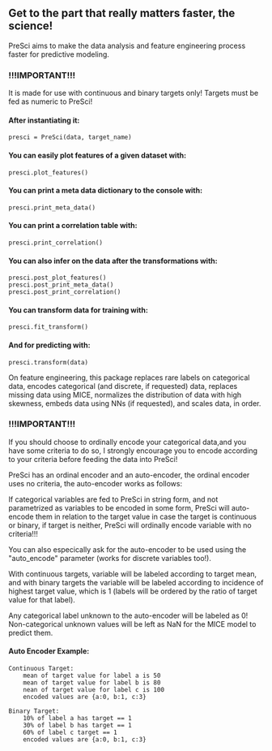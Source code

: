 ## Get to the part that really matters faster, the science!

PreSci aims to make the data analysis and feature engineering process
faster for predictive modeling.

### !!!IMPORTANT!!!
It is made for use with continuous and binary targets only!
Targets must be fed as numeric to PreSci!

#### After instantiating it:
    presci = PreSci(data, target_name)

#### You can easily plot features of a given dataset with:
    presci.plot_features()

#### You can print a meta data dictionary to the console with:
    presci.print_meta_data()

#### You can print a correlation table with:
    presci.print_correlation()

#### You can also infer on the data after the transformations with:
    presci.post_plot_features()
    presci.post_print_meta_data()
    presci.post_print_correlation()

#### You can transform data for training with:
    presci.fit_transform()

#### And for predicting with:
    presci.transform(data)

On feature engineering, this package replaces rare labels on categorical data, 
encodes categorical (and discrete, if requested) data, replaces missing data using MICE, 
normalizes the distribution of data with high skewness, embeds data using NNs (if requested), 
and scales data, in order.

### !!!IMPORTANT!!!
If you should choose to ordinally encode your categorical data,and you have some criteria to 
do so, I strongly encourage you to encode according to your criteria before feeding the data 
into PreSci!

PreSci has an ordinal encoder and an auto-encoder, the ordinal encoder uses no criteria, 
the auto-encoder works as follows:

If categorical variables are fed to PreSci in string form, and not parametrized 
as variables to be encoded in some form, PreSci will auto-encode them in relation 
to the target value in case the target is continuous or binary, if target is neither,
PreSci will ordinally encode variable with no criteria!!!

You can also especically ask for the auto-encoder to be used using the "auto_encode"
parameter (works for discrete variables too!).

With continuous targets, variable will be labeled according to target mean, 
and with binary targets the variable will be labeled according to incidence of
highest target value, which is 1 (labels will be ordered by the ratio of target 
value for that label).

Any categorical label unknown to the auto-encoder will be labeled as 0!
Non-categorical unknown values will be left as NaN for the MICE model to predict them.

#### Auto Encoder Example: 
    Continuous Target:
        mean of target value for label a is 50
        mean of target value for label b is 80
        nean of target value for label c is 100
        encoded values are {a:0, b:1, c:3}
        
    Binary Target:
        10% of label a has target == 1
        30% of label b has target == 1
        60% of label c target == 1
        encoded values are {a:0, b:1, c:3}
